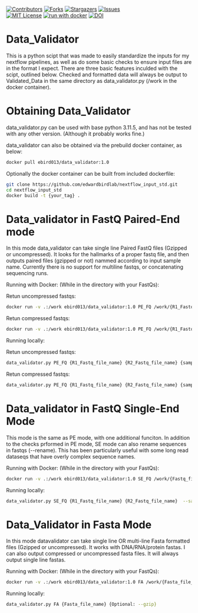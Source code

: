 

<!-- PROJECT SHIELDS -->
[![Contributors][contributors-shield]][contributors-url]
[![Forks][forks-shield]][forks-url]
[![Stargazers][stars-shield]][stars-url]
[![Issues][issues-shield]][issues-url]
<br />
[![MIT License](https://img.shields.io/badge/License-MIT-green.svg?style=flat-square)](LICENSE)
[![run with docker](https://img.shields.io/badge/run%20with-docker-0db7ed?labelColor=000000&logo=docker)](https://www.docker.com/)
[![DOI](https://zenodo.org/badge/833264466.svg)](https://zenodo.org/doi/10.5281/zenodo.12812093)



# Data_Validator
This is a python scipt that was made to easily standardize the inputs for my nextflow pipelines, as well as do some basic checks to ensure input files are in the format I expect. There are three basic features inculded with the scipt, outlined below. Checked and formatted data will always be output to Validated_Data in the same directory as data_validator.py (/work in the docker container).

# Obtaining Data_Validator
data_validator.py can be used with base python 3.11.5, and has not be tested with any other version. (Although it probably works fine.)

data_validator can also be obtained via the prebuild docker container, as below:
```sh
docker pull ebird013/data_validator:1.0
```

Optionally the docker container can be built from included dockerfile:
```sh
git clone https://github.com/edwardbirdlab/nextflow_input_std.git
cd nextflow_input_std
docker build -t {your_tag} .
```

# Data_validator in FastQ Paired-End mode
In this mode data_validator can take single line Paired FastQ files (Gzipped or uncompressed). It looks for the hallmarks of a proper fastq file, and then outputs paired files (gzipped or not) nammed according to input sample name. Currently there is no support for multiline fastqs, or concatenating sequencing runs.

Running with Docker: (While in the directory with your FastQs):

Retun uncompressed fastqs:
```sh
docker run -v .:/work ebird013/data_validator:1.0 PE_FQ /work/{R1_Fastq_file_name} /work/{R2_Fastq_file_name}  --sample_name {sample name}
```
Retun compressed fastqs:
```sh
docker run -v .:/work ebird013/data_validator:1.0 PE_FQ /work/{R1_Fastq_file_name} /work/{R2_Fastq_file_name}  --sample_name {sample name} --gzip
```

Running locally:

Retun uncompressed fastqs:
```sh
data_validator.py PE_FQ {R1_Fastq_file_name} {R2_Fastq_file_name} {sample name}
```
Retun compressed fastqs:
```sh
data_validator.py PE_FQ {R1_Fastq_file_name} {R2_Fastq_file_name} {sample name} --gzip
```

# Data_validator in FastQ Single-End Mode
This mode is the same as PE mode, with one additional funciton. In addition to the checks prformed in PE mode, SE mode can also rename sequences in fastqs (--rename). This has been particularly useful with some long read dataseqs that have overly complex sequence names.

Running with Docker: (While in the directory with your FastQs):
```sh
docker run -v .:/work ebird013/data_validator:1.0 SE_FQ /work/{Fastq_file_name} --sample_name {sample name} {Optional: --gzip, --rename}
```

Running locally:
```sh
data_validator.py SE_FQ {R1_Fastq_file_name} {R2_Fastq_file_name}  --sample_name {sample name} {Optional: --gzip, --rename}
```

# Data_Validator in Fasta Mode
In this mode datavalidator can take single line OR multi-line Fasta formatted files (Gzipped or uncompressed). It works with DNA/RNA/protein fastas. I can also output compressed or uncompressed fasta files. It will always output single line fastas.

Running with Docker: (While in the directory with your FastQs):
```sh
docker run -v .:/work ebird013/data_validator:1.0 FA /work/{Fasta_file_name} {Optional: --gzip}
```

Running locally:
```sh
data_validator.py FA {Fasta_file_name} {Optional: --gzip}
```


<!-- MARKDOWN LINKS & IMAGES -->
<!-- https://www.markdownguide.org/basic-syntax/#reference-style-links -->
[contributors-shield]: https://img.shields.io/github/contributors/edwardbirdlab/nextflow_input_std.svg?style=for-the-badge
[contributors-url]: https://github.com/edwardbirdlab/nextflow_input_std/graphs/contributors
[forks-shield]: https://img.shields.io/github/forks/edwardbirdlab/nextflow_input_std.svg?style=for-the-badge
[forks-url]: https://github.com/edwardbirdlab/nextflow_input_std/network/members
[stars-shield]: https://img.shields.io/github/stars/edwardbirdlab/nextflow_input_std.svg?style=for-the-badge
[stars-url]: https://github.com/edwardbirdlab/nextflow_input_std/stargazers
[issues-shield]: https://img.shields.io/github/issues/edwardbirdlab/nextflow_input_std.svg?style=for-the-badge
[issues-url]: https://github.com/edwardbirdlab/nextflow_input_std/issues
[license-shield]: https://img.shields.io/github/license/edwardbirdlab/nextflow_input_std.svg?style=for-the-badge
[license-url]: https://github.com/edwardbirdlab/nextflow_input_std/blob/master/LICENSE
